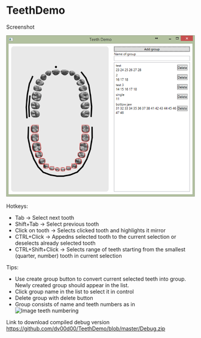 # TeethDemo

Screenshot

![Demo](/demo.png) 

Hotkeys:

* Tab -> Select next tooth
* Shift+Tab -> Select previous tooth
* Click on tooth -> Selects clicked tooth and highlights it mirror
* CTRL+Click -> Appedns selected tooth to the current selection or deselects already selected tooth
* CTRL+Shift+Click -> Selects range of teeth starting from the smallest (quarter, number) tooth in current selection

Tips:

* Use create group button to convert current selected teeth into group. Newly created group should appear in the list.
* Click group name in the list to select it in control
* Delete group with delete button
* Group consists of name and teeth numbers as in
![Image teeth numbering](https://otvet.imgsmail.ru/download/27fa91cb7106e3bded7880f9293f1663_i-73.jpg) 

Link to download compiled debug version https://github.com/dv00d00/TeethDemo/blob/master/Debug.zip
